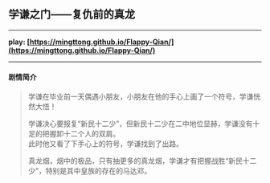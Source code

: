 ## 学谦之门——复仇前的真龙
-------

**play: [https://mingttong.github.io/Flappy-Qian/](https://mingttong.github.io/Flappy-Qian/)**

--------
#### 剧情简介
> 学谦在毕业前一天偶遇小朋友，小朋友在他的手心上画了一个符号，学谦恍然大悟！  
> 
> 学谦决心要报复“新民十二少”，但新民十二少在二中地位显赫，学谦没有十足的把握卸十二个人的双肩。  
> 此时他又看了下手心上的符号，学谦找到了出路。  
>
> 真龙烟，烟中的极品，只有抽更多的真龙烟，学谦才有把握战胜“新民十二少”，特别是其中皇族的存在的马达邓。  